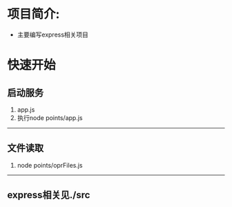 # 项目简介:
  * 主要编写express相关项目
# 快速开始
## 启动服务
1. app.js
2. 执行node points/app.js
----
## 文件读取
1. node points/oprFiles.js
---
## express相关见./src